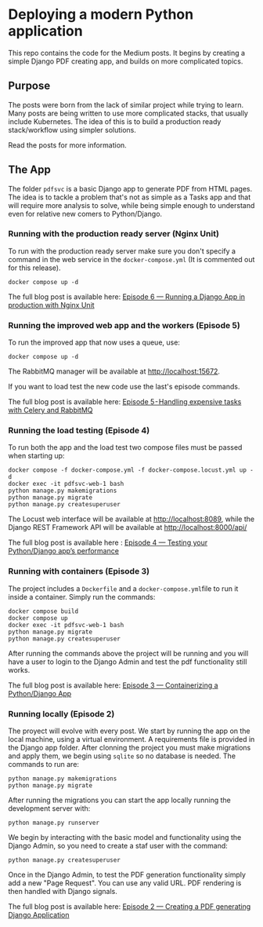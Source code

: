 # Deploying a modern Python application

This repo contains the code for the Medium posts. It begins by creating a simple Django PDF creating app, and builds on more complicated topics.


## Purpose

The posts were born from the lack of similar project while trying to learn. Many posts are being written to use more complicated stacks, that usually include Kubernetes. The idea of this is to build a production ready stack/workflow using simpler solutions.

Read the posts for more information.

## The App

The folder `pdfsvc` is a basic Django app to generate PDF from HTML pages. The idea is to tackle a problem that's not as simple as a Tasks app and that will require more analysis to solve, while being simple enough to understand even for relative new comers to Python/Django.

### Running with the production ready server (Nginx Unit)
To run with the production ready server make sure you don't specify a command in the web service in the `docker-compose.yml` (It is commented out for this release).
```
docker compose up -d
```
The full blog post is available here: [Episode 6 — Running a Django App in production with Nginx Unit](https://medium.com/@betancourt.francisco/episode-6-running-a-django-app-in-production-with-nginx-unit-c4813e262aa2)

### Running the improved web app and the workers (Episode 5)
To run the improved app that now uses a queue, use:
```
docker compose up -d
```
The RabbitMQ manager will be available at [http://localhost:15672](http://localhost:15672).

If you want to load test the new code use the last's episode commands.

The full blog post is available here: [Episode 5 - Handling expensive  tasks with Celery and RabbitMQ](https://medium.com/@betancourt.francisco/episode-5-handling-expensive-tasks-with-celery-and-rabbitmq-118fadeaf475)

### Running the load testing (Episode 4)
To run both the app and the load test two compose files must be passed when starting up:
```
docker compose -f docker-compose.yml -f docker-compose.locust.yml up -d
docker exec -it pdfsvc-web-1 bash
python manage.py makemigrations
python manage.py migrate
python manage.py createsuperuser
```
The Locust web interface will be available at [http://localhost:8089](http://localhost:8089), while the Django REST Framework API will be available at [http://localhost:8000/api/](http://localhost:8000/api/)

The full blog post is available here : [Episode 4 — Testing your Python/Django app’s performance](https://medium.com/@betancourt.francisco/episode-4-testing-your-python-django-apps-performance-4661f5e78f85)

### Running with containers (Episode 3)
The project includes a `Dockerfile` and a `docker-compose.yml`file to run it inside a container. Simply run the commands:
```
docker compose build
docker compose up
docker exec -it pdfsvc-web-1 bash
python manage.py migrate
python manage.py createsuperuser
```
After running the commands above the project will be running and you will have a user to login to the Django Admin and test the pdf functionality still works.

The full blog post is available here: [Episode 3 — Containerizing a Python/Django App](https://medium.com/@betancourt.francisco/episode-3-containerizing-a-python-django-app-5cd952bea204)


### Running locally (Episode 2)

The proyect will evolve with every post. We start by running the app on the local machine, using a virtual environment. A requirements file is provided in the Django app folder. After clonning the project you must make migrations and apply them, we begin using `sqlite` so no database is needed. The commands to run are:

```
python manage.py makemigrations
python manage.py migrate
```

After running the migrations you can start the app locally running the development server with:

```
python manage.py runserver
```

We begin by interacting with the basic model and functionality using the Django Admin, so you need to create a staf user with the command:

```
python manage.py createsuperuser
```

Once in the Django Admin, to test the PDF generation functionality simply add a new "Page Request". You can use any valid URL. PDF rendering is then handled with Django signals.

The full blog post is available here: [Episode 2 — Creating a PDF generating Django Application](https://medium.com/@betancourt.francisco/episode-2-creating-a-pdf-generating-django-application-73a31f332fd4)
